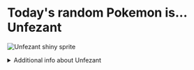 # Today's random Pokemon is... Unfezant

![Unfezant shiny sprite](https://raw.githubusercontent.com/PokeAPI/sprites/master/sprites/pokemon/shiny/521.png)

<details>
<summary>Additional info about Unfezant</summary>

| srpite type | image |
|------|------|
| back_default | ![Unfezant back_default sprite](https://raw.githubusercontent.com/PokeAPI/sprites/master/sprites/pokemon/back/521.png) |
| back_female | ![Unfezant back_female sprite](https://raw.githubusercontent.com/PokeAPI/sprites/master/sprites/pokemon/back/female/521.png) |
| back_shiny | ![Unfezant back_shiny sprite](https://raw.githubusercontent.com/PokeAPI/sprites/master/sprites/pokemon/back/shiny/521.png) |
| back_shiny_female | ![Unfezant back_shiny_female sprite](https://raw.githubusercontent.com/PokeAPI/sprites/master/sprites/pokemon/back/shiny/female/521.png) |
| front_default | ![Unfezant front_default sprite](https://raw.githubusercontent.com/PokeAPI/sprites/master/sprites/pokemon/521.png) |
| front_female | ![Unfezant front_female sprite](https://raw.githubusercontent.com/PokeAPI/sprites/master/sprites/pokemon/female/521.png) |
| front_shiny_female | ![Unfezant front_shiny_female sprite](https://raw.githubusercontent.com/PokeAPI/sprites/master/sprites/pokemon/shiny/female/521.png) | </details>